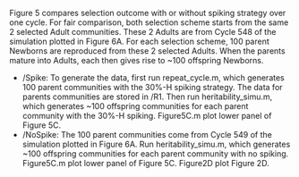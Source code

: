 Figure 5 compares selection outcome with or without spiking strategy over one cycle. For fair comparison, both selection scheme starts from the same 2 selected Adult communities. These 2 Adults are from Cycle 548 of the simulation plotted in Figure 6A. For each selection scheme, 100 parent Newborns are reproduced from these 2 selected Adults. When the parents mature into Adults, each then gives rise to ~100 offspring Newborns.
* /Spike: To generate the data, first run repeat_cycle.m, which generates 100 parent communities with the 30%-H spiking strategy. The data for parents communities are stored in /R1. Then run heritability_simu.m, which generates ~100 offspring communities for each parent community with the 30%-H spiking. Figure5C.m plot lower panel of Figure 5C.
* /NoSpike: The 100 parent communities come from Cycle 549 of the simulation plotted in Figure 6A. Run heritability_simu.m, which generates ~100 offspring communities for each parent community with no spiking. Figure5C.m plot lower panel of Figure 5C. Figure2D plot Figure 2D.

